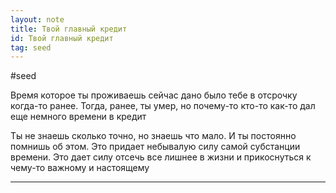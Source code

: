 ```yaml
---
layout: note
title: Твой главный кредит
id: Твой главный кредит
tag: seed
---
```

#seed



Время которое ты проживаешь сейчас дано было тебе в отсрочку когда-то ранее. Тогда, ранее, ты умер, но почему-то кто-то как-то дал еще немного времени в кредит

Ты не знаешь сколько  точно, но знаешь что мало. И ты постоянно помнишь об этом. Это придает небывалую силу самой субстанции времени. Это дает силу отсечь все лишнее в жизни и прикоснуться к чему-то важному и настоящему

---
